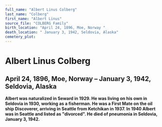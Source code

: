 ```yaml
---
full_name: "Albert Linus Colberg"
last_name: "Colberg"
first_name: "Albert Linus"
source_file: "COLBERG Family"
birth_location: "April 24, 1896, Moe, Norway "
death_location: " January 3, 1942, Seldovia, Alaska"
cemetery_plot: 
---
```

# Albert Linus Colberg

## April 24, 1896, Moe, Norway – January 3, 1942, Seldovia, Alaska

**Albert was naturalized in Seward in 1929. He was living on his own in
Seldovia in 1930, working as a fisherman. He was a First Mate on the oil
ship Discoverer, arriving in Seattle from Ketchikan in 1937. In 1940
Albert was in Seattle and listed as "divorced". He died of pneumonia in
Seldovia, January 3, 1942.**

